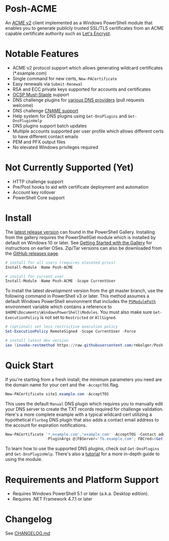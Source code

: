 # Posh-ACME

An [ACME v2](https://tools.ietf.org/html/draft-ietf-acme-acme) client implemented as a Windows PowerShell module that enables you to generate publicly trusted SSL/TLS certificates from an ACME capable certificate authority such as [Let's Encrypt](https://letsencrypt.org/).

# Notable Features

- ACME v2 protocol support which allows generating wildcard certificates (*.example.com)
- Single command for new certs, `New-PACertificate`
- Easy renewals via `Submit-Renewal`
- RSA and ECC private keys supported for accounts and certificates
- [OCSP Must-Staple](https://scotthelme.co.uk/ocsp-must-staple/) support
- DNS challenge plugins for [various DNS providers](https://github.com/rmbolger/Posh-ACME/wiki/List-of-Supported-DNS-Providers) (pull requests welcome)
- DNS challenge [CNAME support](https://github.com/rmbolger/Posh-ACME/blob/master/Tutorial.md#advanced-dns-challenge-aliases)
- Help system for DNS plugins using `Get-DnsPlugins` and `Get-DnsPluginHelp`
- DNS plugins support batch updates
- Multiple accounts supported per user profile which allows different certs to have different contact emails
- PEM and PFX output files
- No elevated Windows privileges required

# Not Currently Supported (Yet)

- HTTP challenge support
- Pre/Post hooks to aid with certificate deployment and automation
- Account key rollover
- PowerShell Core support


# Install

The [latest release version](https://www.powershellgallery.com/packages/Posh-ACME/1.1) can found in the PowerShell Gallery. Installing from the gallery requires the PowerShellGet module which is installed by default on Windows 10 or later. See [Getting Started with the Gallery](https://www.powershellgallery.com/) for instructions on earlier OSes. Zip/Tar versions can also be downloaded from the [GitHub releases page](https://github.com/rmbolger/Posh-ACME/releases).

```powershell
# install for all users (requires elevated privs)
Install-Module -Name Posh-ACME

# install for current user
Install-Module -Name Posh-ACME -Scope CurrentUser
```

To install the latest *development* version from the git master branch, use the following command in PowerShell v3 or later. This method assumes a default Windows PowerShell environment that includes the [`PSModulePath`](https://msdn.microsoft.com/en-us/library/dd878326.aspx) environment variable which contains a reference to `$HOME\Documents\WindowsPowerShell\Modules`. You must also make sure `Get-ExecutionPolicy` is not set to `Restricted` or `AllSigned`.

```powershell
# (optional) set less restrictive execution policy
Set-ExecutionPolicy RemoteSigned -Scope CurrentUser -Force

# install latest dev version
iex (invoke-restmethod https://raw.githubusercontent.com/rmbolger/Posh-ACME/master/instdev.ps1)
```


# Quick Start

If you're starting from a fresh install, the minimum parameters you need are the domain name for your cert and the `-AcceptTOS` flag.

```powershell
New-PACertificate site1.example.com -AcceptTOS
```

This uses the default `Manual` DNS plugin which requires you to manually edit your DNS server to create the TXT records required for challenge validation. Here's a more complete example with a typical wildcard cert utilizing a hypothetical `Flurbog` DNS plugin that also adds a contact email address to the account for expiration notifications.

```powershell
New-PACertificate '*.example.com','example.com' -AcceptTOS -Contact admin@example.com -DnsPlugin Flurbog `
                  -PluginArgs @{FBServer='fb.example.com'; FBCred=(Get-Credential)}
```

To learn how to use the supported DNS plugins, check out `Get-DnsPlugins` and `Get-DnsPluginHelp`. There's also a [tutorial](/Tutorial.md) for a more in-depth guide to using the module.


# Requirements and Platform Support

* Requires Windows PowerShell 5.1 or later (a.k.a. Desktop edition).
* Requires .NET Framework 4.7.1 or later

# Changelog

See [CHANGELOG.md](/CHANGELOG.md)
